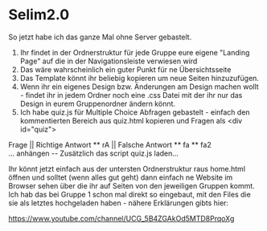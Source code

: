 # Selim2.0
So jetzt habe ich das ganze Mal ohne Server gebastelt.

1. Ihr findet in der Ordnerstruktur für jede Gruppe eure eigene "Landing Page" auf die in der Navigationsleiste verwiesen wird
2. Das wäre wahrscheinlich ein guter Punkt für ne Übersichtsseite   
3. Das Template könnt ihr beliebig kopieren um neue Seiten hinzuzufügen.
4. Wenn ihr ein eigenes Design bzw. Änderungen am Design machen wollt - findet ihr in jedem Ordner noch eine .css Datei mit der ihr nur das Design in eurem Gruppenordner ändern könnt. 
5. Ich habe quiz.js für Multiple Choice Abfragen gebastelt - einfach den kommentierten Bereich aus quiz.html kopieren und Fragen als 
&lt;div id="quiz">
<div class="frage"> Frage || Richtige Antwort ** rA || Falsche Antwort ** fa ** fa2 </div>  
... </div> anhängen
  -- Zusätzlich das script quiz.js laden... 


Ihr könnt jetzt einfach aus der untersten Ordnerstruktur raus home.html öffnen und solltet (wenn alles gut geht) dann einfach ne Website im Browser sehen über die ihr auf Seiten von den jeweiligen Gruppen kommt. Ich hab das bei Gruppe 1 schon mal direkt so eingebaut, mit den Files die sie als letztes hochgeladen haben - nähere Erklärungen gibts hier:

https://www.youtube.com/channel/UCG_5B4ZGAkOd5MTD8PrqoXg
